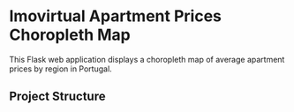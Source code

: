 # Imovirtual Apartment Prices Choropleth Map

This Flask web application displays a choropleth map of average apartment prices by region in Portugal.

## Project Structure
